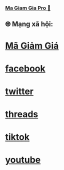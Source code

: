### [Ma Giam Gia Pro 👋](https://magiamgia.pro)
## 🌐 Mạng xã hội:
# [Mã Giảm Giá](https://magiamgia.pro/)
# [facebook](https://web.facebook.com/MaGiamGiaProOfficial)
# [twitter](https://twitter.com/MaGiamGiaPro)
# [threads](https://www.threads.net/@magiamgiapro)
# [tiktok](https://www.tiktok.com/@magiamgiadotpro)
# [youtube](https://bit.ly/magiamgiayt)
